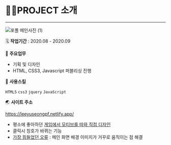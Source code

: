 # 👩‍🏫PROJECT 소개

---

![포폴 메인사진 (1)](https://user-images.githubusercontent.com/82145837/145313239-9d28bc08-955b-4ffc-9ec1-f10a3e4530ea.png)


🗓️ **작업기간** : 2020.08 - 2020.09

📒 **주요업무**

- 기획 및 디자인
- HTML, CSS3, Javascript 퍼블리싱 진행

🌱 **사용스킬**

`HTML5` `css3` `jquery` `JavaScript`

🌏 **사이트 주소**

https://leeyuseongpf.netlify.app/

- 평소에 좋아하던 [게임에서 모티브를 따와 직접 디자인](https://www.notion.so/fe60ab6ea2a34db1ba3ed1b308983aaa)
- 클릭시 칭호가 바뀌는 기능
- [가장 힘들었던 오류](https://www.notion.so/210c58b45a5240d0942591a2de499c08) : 메인 화면 배경 이미지가 거꾸로 움직이는 점 해결
